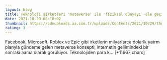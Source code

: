 ```yaml
--- 
layout: blog
title: Teknoloji şirketleri 'metaverse' ile 'fiziksel dünyayı' ele geçirmek istiyor
date: 2021-10-29 08:10:02
thumbnail: https://cdnuploads.aa.com.tr/uploads/Contents/2021/10/29/thumbs_b_c_732e9448e72d204184507c9ec2954cf0.jpg?v=111500
rating: 3
---
```

Facebook, Microsoft, Roblox ve Epic gibi irketlerin milyarlarca dolarlk yatrm planyla gündeme gelen metaverse konsepti, internetin geliimindeki bir sonraki aama olarak görülüyor.
Teknolojiden para k… [+11667 chars]
